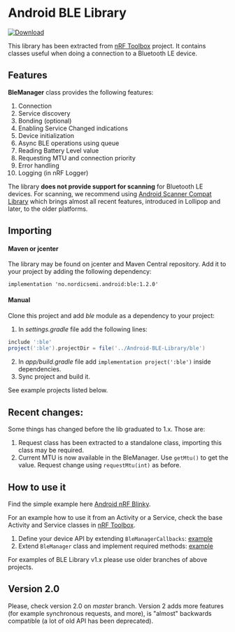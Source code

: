 # Android BLE Library

[ ![Download](https://api.bintray.com/packages/nordic/android/ble-library/images/download.svg?version=1.2.0) ](https://bintray.com/nordic/android/ble-library/1.2.0/link)

This library has been extracted from [nRF Toolbox](https://github.com/NordicSemiconductor/Android-nRF-Toolbox)
project. It contains classes useful when doing a connection to a Bluetooth LE device.

## Features

**BleManager** class provides the following features:

1. Connection
2. Service discovery
3. Bonding (optional)
4. Enabling Service Changed indications
5. Device initialization
6. Async BLE operations using queue
7. Reading Battery Level value
8. Requesting MTU and connection priority
9. Error handling
10. Logging (in nRF Logger)

The library **does not provide support for scanning** for Bluetooth LE devices.
For scanning, we recommend using 
[Android Scanner Compat Library](https://github.com/NordicSemiconductor/Android-Scanner-Compat-Library)
which brings almost all recent features, introduced in Lollipop and later, to the older platforms. 

## Importing

#### Maven or jcenter

The library may be found on jcenter and Maven Central repository. 
Add it to your project by adding the following dependency:

```grovy
implementation 'no.nordicsemi.android:ble:1.2.0'
```

#### Manual

Clone this project and add *ble* module as a dependency to your project:

1. In *settings.gradle* file add the following lines:
```groovy
include ':ble'
project(':ble').projectDir = file('../Android-BLE-Library/ble')
```
2. In *app/build.gradle* file add `implementation project(':ble')` inside dependencies.
3. Sync project and build it.

See example projects listed below.

## Recent changes:

Some things has changed before the lib graduated to 1.x. Those are:
1. Request class has been extracted to a standalone class, importing this class may be required.
2. Current MTU is now available in the BleManager. Use `getMtu()` to get the value. Request change using `requestMtu(int)` as before.

## How to use it

Find the simple example here [Android nRF Blinky](https://github.com/NordicSemiconductor/Android-nRF-Blinky).

For an example how to use it from an Activity or a Service, check the base Activity and Service 
classes in [nRF Toolbox](https://github.com/NordicSemiconductor/Android-nRF-Toolbox/tree/master/app/src/main/java/no/nordicsemi/android/nrftoolbox/profile).

1. Define your device API by extending `BleManagerCallbacks`:
[example](https://github.com/NordicSemiconductor/Android-nRF-Blinky/blob/master/app/src/main/java/no/nordicsemi/android/blinky/profile/BlinkyManagerCallbacks.java)
2. Extend `BleManager` class and implement required methods:
[example](https://github.com/NordicSemiconductor/Android-nRF-Blinky/blob/master/app/src/main/java/no/nordicsemi/android/blinky/profile/BlinkyManager.java)

For examples of BLE Library v1.x please use older branches of above projects.

## Version 2.0

Please, check version 2.0 on *master* branch. Version 2 adds more features (for example synchronous 
requests, and more), is "almost" backwards compatible (a lot of old API has been deprecated).